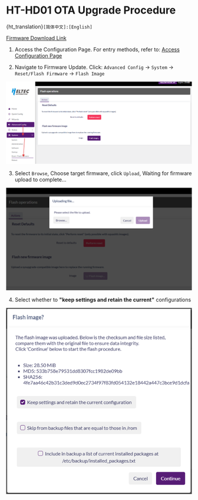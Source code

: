 # HT-HD01 OTA Upgrade Procedure

{ht_translation}`[简体中文]:[English]`

[Firmware Download Link](https://resource.heltec.cn/download/HT-HD01/firmware)

1. Access the Configuration Page. For entry methods, refer to: [Access Configuration Page](https://docs.heltec.org/en/wifi_halow/ht-hd01/quick_started.html#access-configuration-page)

2. Navigate to Firmware Update. Click: `Advanced Config` → `System` → `Reset/Flash Firmware` → `Flash Image`

![](img/22.png)

3. Select `Browse`, Choose target firmware, click `Upload`, Waiting for firmware upload to complete...

![](img/23.jpg)

4. Select whether to **"keep settings and retain the current"** configurations

![](img/24.jpg)